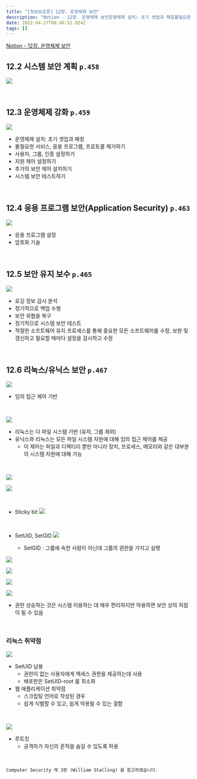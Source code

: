 ```yaml
---
title: "[정보보호론] 12장. 운영체제 보안"
description: "Notion - 12장. 운영체제 보안운영체제 설치: 초기 셋업과 패칭불필요한 서비스, 응용 프로그램, 프로토콜 제거하기사용자, 그룹, 인증 설정하기지원 제어 설정하기추가의 보안 제어 설치하기시스템 보안 테스트하기응용 프로그램 설정암호화 기술로깅 정보 감시 분석정기적으"
date: 2022-04-27T08:46:51.024Z
tags: []
---
```

[Notion - 12장. 운영체제 보안](https://rose-buckaroo-d20.notion.site/12-b4067a562ae54d5b8d275a72e627e0c2)

## 12.2 시스템 보안 계획 `p.458`

![](/images/205decf4-3914-4d48-9f87-2dec97c51876-image.png)

<br/>


## 12.3 운영체제 강화 `p.459`

![](/images/40cbd365-6529-4b7e-b636-bdbd62cc2525-image.png)

- 운영체제 설치: 초기 셋업과 패칭
- 불필요한 서비스, 응용 프로그램, 프로토콜 제거하기
- 사용자, 그룹, 인증 설정하기
- 지원 제어 설정하기
- 추가의 보안 제어 설치하기
- 시스템 보안 테스트하기

<br/>

## 12.4 응용 프로그램 보안(Application Security) `p.463`

![](/images/42e6f1c5-5021-4b4e-8099-6a6d9ffe8466-image.png)

- 응용 프로그램 설정
- 암호화 기술

<br/>

## 12.5 보안 유지 보수 `p.465`

![](/images/eb000374-3fb7-4156-be77-0aec2fcc81c9-image.png)

- 로깅 정보 감시 분석
- 정기적으로 백업 수행
- 보안 위협을 복구
- 정기적으로 시스템 보안 테스트
- 적절한 소프트웨어 유지 프로세스를 통해 중요한 모든 소프트웨어를 수정, 보완 및 갱신하고 필요할 때마다 설정을 감시하고 수정

<br/>


## 12.6 리눅스/유닉스 보안 `p.467`

![](/images/f2bd5a98-4ade-4182-bb61-f4c8462f6b54-image.png)

- 임의 접근 제어 기반

<br/>

![](/images/773f8840-a6da-4c1e-a250-3884279b2d0f-image.png)

- 리눅스는 다 파일 시스템 기반 (유저, 그룹 제외)
- 유닉스와 리눅스는 모든 파일 시스템 자원에 대해 임의 접근 제어를 제공
    - 이 제어는 파일과 디렉터리 뿐만 아니라 장치, 프로세스, 메모리와 같은 대부분의 시스템 자원에 대해 가능

<br/>

![](/images/f4567b6c-66ff-473a-a0f8-8d8c2a63be99-image.png)

![](/images/bd32663c-665f-495c-aec5-fb419e41a49d-image.png)


<br/>  

- Sticky bit
  ![](/images/a2f715ea-4c1c-46d6-9562-636287f28c0c-image.png)

<br/>  

- SetUID, SetGID
   ![](/images/2f0334de-46b1-4fb7-8070-434570df142a-image.png)

    
    - SetGID : 그룹에 속한 사람이 아닌데 그룹의 권한을 가지고 실행
    


![](/images/5abb1760-1a89-48df-b62c-662a43c76e11-image.png)

![](/images/fb8ad56e-0bd4-4b3e-b773-b1608e6033d8-image.png)


![](/images/51f73577-ce91-4cd8-bf92-929d7a9ea4ad-image.png)

![](/images/b30ae86a-e256-41b7-8d56-5747936b32b3-image.png)

- 권한 상승하는 것은 시스템 이용하는 데 매우 편리하지만 악용하면 보안 상의 허점이 될 수 있음

<br/>  

### 리눅스 취약점

![](/images/92a0d632-70eb-4c2d-850b-a8c9f6889378-image.png)
- SetUID 남용
    - 권한이 없는 사용자에게 엑세스 권한을 제공하는데 사용
    - 배포판은 SetUID-root 를 최소화
- 웹 애플리케이션 취약점
    - 스크립팅 언어로 작성된 경우
    - 쉽게 식별할 수 있고, 쉽게 악용될 수 있는 결함

<br/>  


![](/images/b18f18e1-1fe3-4712-9736-33787e8f9b2c-image.png)


- 루트킷
    - 공격자가 자신의 흔적을 숨길 수 있도록 허용
    
    

<br/>  

```
Computer Security 제 3판 (William Stalling) 을 참고하였습니다.
```